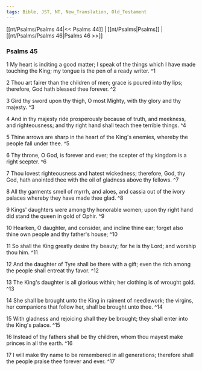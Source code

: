 ```yaml
---
tags: Bible, JST, NT, New_Translation, Old_Testament
---
```


[[nt/Psalms/Psalms 44|<< Psalms 44]] | [[nt/Psalms|Psalms]] | [[nt/Psalms/Psalms 46|Psalms 46 >>]]

### Psalms 45

1 My heart is inditing a good matter; I speak of the things which I have made touching the King; my tongue is the pen of a ready writer.  ^1

2 Thou art fairer than the children of men; grace is poured into thy lips; therefore, God hath blessed thee forever.  ^2

3 Gird thy sword upon thy thigh, O most Mighty, with thy glory and thy majesty.  ^3

4 And in thy majesty ride prosperously because of truth, and meekness, and righteousness; and thy right hand shall teach thee terrible things.  ^4

5 Thine arrows are sharp in the heart of the King\'s enemies, whereby the people fall under thee.  ^5

6 Thy throne, O God, is forever and ever; the scepter of thy kingdom is a right scepter.  ^6

7 Thou lovest righteousness and hatest wickedness; therefore, God, thy God, hath anointed thee with the oil of gladness above thy fellows.  ^7

8 All thy garments smell of myrrh, and aloes, and cassia out of the ivory palaces whereby they have made thee glad.  ^8

9 Kings\' daughters were among thy honorable women; upon thy right hand did stand the queen in gold of Ophir.  ^9

10 Hearken, O daughter, and consider, and incline thine ear; forget also thine own people and thy father\'s house;  ^10

11 So shall the King greatly desire thy beauty; for he is thy Lord; and worship thou him.  ^11

12 And the daughter of Tyre shall be there with a gift; even the rich among the people shall entreat thy favor.  ^12

13 The King\'s daughter is all glorious within; her clothing is of wrought gold.  ^13

14 She shall be brought unto the King in raiment of needlework; the virgins, her companions that follow her, shall be brought unto thee.  ^14

15 With gladness and rejoicing shall they be brought; they shall enter into the King\'s palace.  ^15

16 Instead of thy fathers shall be thy children, whom thou mayest make princes in all the earth.  ^16

17 I will make thy name to be remembered in all generations; therefore shall the people praise thee forever and ever.  ^17

 
